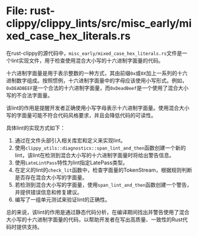 # File: rust-clippy/clippy_lints/src/misc_early/mixed_case_hex_literals.rs

在rust-clippy的源代码中，`misc_early/mixed_case_hex_literals.rs`文件是一个lint实现文件，用于检查使用混合大小写的十六进制字面量的代码。

十六进制字面量是用于表示整数的一种方式，其由前缀`0x`或`0X`加上一系列的十六进制数字组成。按照惯例，十六进制字面量中的字母应该使用小写形式。例如，`0xDEADBEEF`是一个合法的十六进制字面量，而`0xDeadBeef`是一个使用了混合大小写的不合法字面量。

该lint的作用是提醒开发者正确使用小写字母表示十六进制字面量。使用混合大小写的字面量可能不符合代码风格要求，并且会降低代码的可读性。

具体lint的实现方式如下：
1. 通过在文件头部引入相关库宏和定义来实现lint。
2. 使用`clippy_utils::diagnostics::span_lint_and_then`函数创建一个新的lint，该lint在检测到混合大小写的十六进制字面量时将给出警告信息。
3. 使用`LateLintPass`特性为lint指定LatePass类型。
4. 在定义的lint的`check_lit`函数中，检查字面量的TokenStream，根据规则判断是否存在混合大小写的字面量。
5. 若检测到混合大小写的字面量，使用`span_lint_and_then`函数创建一个警告，并提供错误信息和修复建议。
6. 编写了一组单元测试来验证lint的正确性。

总的来说，该lint的作用是通过静态代码分析，在编译期间找出并警告使用了混合大小写的十六进制字面量的代码，以帮助开发者在写出高质量、一致性的Rust代码时提供支持。

